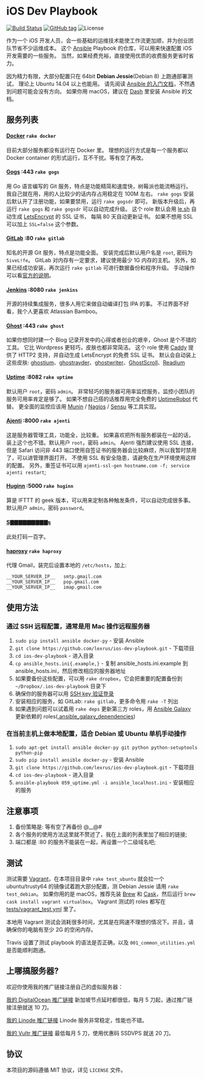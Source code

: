# iOS Dev Playbook

[![Build Status](https://img.shields.io/travis/lexrus/ios-dev-playbook/master.svg?style=flat)](https://travis-ci.org/lexrus/ios-dev-playbook)
[![GitHub tag](https://img.shields.io/github/tag/lexrus/ios-dev-playbook.svg?style=flat)](https://github.com/lexrus/ios-dev-playbook)
![License](https://img.shields.io/github/license/lexrus/ios-dev-playbook.svg?style=flat)

作为一个 iOS 开发人员，会一些基础的运维技术能使工作流更加顺，并为创业团队节省不少运维成本。
这个 [Ansible](http://www.ansible.com) Playbook 的仓库，可以用来快速配置 iOS 开发需要的一些服务。
当然，如果经费充裕，直接使用优质的收费服务更省时省力。

因为精力有限，大部分配置只在 64bit __Debian Jessie__(Debian 8) 上跑通部署测试，
理论上 Ubuntu 14.04 以上也能用。
请先阅读 [Ansible 的入门文档](http://docs.ansible.com)，不然遇到问题可能会没有方向。
如果你用 macOS，建议在 [Dash](http://kapeli.com/dash) 里安装 Ansible 的文档。

## 服务列表

#### [Docker](https://docker.com) `rake docker`
目前大部分服务都没有运行在 Docker 里。
理想的运行方式是每一个服务都以 Docker container 的形式运行，互不干扰。等有空了再改。

#### [Gogs](http://gogs.io) :443 `rake gogs`
用 Go 语言编写的 Git 服务，特点是功能精简和速度快，树莓派也能流畅运行。
我自己就在用，用的人比较少的话内存占用稳定在 100M 左右。
`rake gogs` 安装后默认开了注册功能，如果要禁用，运行 `rake gogsdr` 即可。
新版本升级后，再运行 `rake gogs` 和 `rake gogsdr` 可以自动完成升级。
这个 role 默认会用 [le.sh](https://github.com/Neilpang/le) 自动生成 [LetsEncrypt](https://letsencrypt.org) 的 SSL 证书，
每隔 80 天自动更新证书。
如果不想用 SSL 可以加上 `SSL=false` 这个参数。

#### [GitLab](https://github.com/gitlabhq/gitlabhq) :80 `rake gitlab`
知名的开源 Git 服务，特点是功能全面。
安装完成后默认用户名是 `root`, 密码为 `5iveL!fe`。
GitLab 对内存有一定要求，建议使用最少 1G 内存的主机。
另外，如果已经成功安装，再次运行 `rake gitlab` 可进行数据备份和程序升级。
手动操作可以看[官方的说明](https://gitlab.com/gitlab-org/omnibus-gitlab/blob/master/doc/update.md)。

#### [Jenkins](http://jenkins-ci.org) :8080 `rake jenkins`
开源的持续集成服务，很多人用它来做自动编译打包 IPA 的事。
不过界面不好看，我个人更喜欢 Atlassian Bamboo。

#### [Ghost](https://ghost.org/) :443 `rake ghost`
如果你想同时建一个 Blog 记录开发中的心得或者创业的艰辛，Ghost 是个不错的工具。
它比 Wordpress 更轻巧，皮肤也都非常简洁。
这个 role 使用 [Caddy](https://caddyserver.com) 提供了 HTTP2 支持，并自动生成 LetsEncrypt 的免费 SSL 证书。
默认会自动装上这些皮肤: [ghostium](https://github.com/oswaldoacauan/ghostium)、[ghostrayder](https://github.com/k9ordon/ghostrayder)、[ghostwriter](https://github.com/roryg/ghostwriter)、[GhostScroll](https://github.com/grmmph/GhostScroll)、[Readium](https://github.com/starburst1977/Readium)

#### [Uptime](http://www.redotheweb.com/uptime/) :8082 `rake uptime`
默认用户 `root`，密码 `admin`。
非常轻巧的服务器可用率监控服务，监控小团队的服务可用率肯定是够了。
如果不想自己搭的话推荐用完全免费的 [UptimeRobot](https://uptimerobot.com) 代替。
更全面的监控应该用
[Munin](http://munin-monitoring.org) /
[Nagios](http://www.nagios.org) /
[Sensu](http://sensuapp.org) 等工具实现。

#### [Ajenti](http://ajenti.org) :8000 `rake ajenti`
这是服务器管理工具，功能全，比较重。
如果喜欢把所有服务都装在一起的话，装上这个也不错。默认用户 `root`，密码 `admin`。
Ajenti 强烈建议使用 SSL 连接，但是 Safari 访问非 443 端口使用自签证书的服务器会比较麻烦，所以我暂时禁用了，可以进管理界面打开。
不使用 SSL 有安全隐患，请避免在生产环境使用这样的配置。
另外，重签证书可以用 `ajenti-ssl-gen hostname.com -f; service ajenti restart`;

#### [Huginn](https://github.com/cantino/huginn) :5000 `rake huginn`
算是 IFTTT 的 geek 版本，可以用来定制各种触发条件，可以自动完成很多事。
默认用户 `admin`，密码 `password`。

#### [S🀫🀫🀫🀫🀫🀫🀫🀫🀫s](https://github.com/clowwindy/shadowsocks)
此处打码一百字。

#### [haproxy](http://www.haproxy.org) `rake haproxy`
代理 Gmail，装完后设置本地的 `/etc/hosts`，加上:
```
__YOUR_SERVER_IP__   smtp.gmail.com
__YOUR_SERVER_IP__   pop.gmail.com
__YOUR_SERVER_IP__   imap.gmail.com
```


## 使用方法

### 通过 SSH 远程配置，通常是用 Mac 操作远程服务器

1. `sudo pip install ansible docker-py` - 安装 Ansible
1. `git clone https://github.com/lexrus/ios-dev-playbook.git` - 下载项目
1. `cd ios-dev-playbook` - 进入目录
1. `cp ansible_hosts.ini{.example,}` - 复制 ansible_hosts.ini.example 到 ansible_hosts.ini，然后修改相应的服务器地址
1. 如果要备份这些配置，可以用 `rake dropbox`，它会把重要的配置备份到 `~/Dropbox/.ios-dev-playbook` 目录下
1. 确保你的服务器可以用 [SSH key 验证登录](http://www.debian-administration.org/article/530/SSH_with_authentication_key_instead_of_password)
1. 安装相应的服务，如 GitLab: `rake gitlab`，更多命令用 `rake -T` 列出
1. 如果遇到问题可以试着用 `rake deps` 更新第三方 roles，用 [Ansible Galaxy](https://galaxy.ansible.com) 更新依赖的 roles([.ansible_galaxy_dependencies](https://github.com/lexrus/ios-dev-playbook/blob/master/.ansible_galaxy_dependencies))

### 在当前主机上做本地配置，适合 Debian 或 Ubuntu 单机手动操作

1. `sudo apt-get install ansible docker-py git python python-setuptools python-pip`
1. `sudo pip install ansible docker-py` - 安装 Ansible
1. `git clone https://github.com/lexrus/ios-dev-playbook.git` - 下载项目
1. `cd ios-dev-playbook` - 进入目录
1. `ansible-playbook 059_uptime.yml -i ansible_localhost.ini` - 安装相应的服务

## 注意事项

1. 备份策略是: 等有空了再备份 @__@#
2. 各个服务的使用方法这里就不赘述了，我在上面的列表里加了相应的链接;
5. 端口都是 :80 的服务不能装在一起，再设置一个二级域名吧;

## 测试

测试需要 [Vagrant](https://www.vagrantup.com/)，在本项目目录中 `rake test_ubuntu` 就会拉一个 ubuntu/trusty64 的镜像试着跑大部分配置，测 Debian Jessie 请用 `rake test_debian`。
如果你用的是 macOS，推荐先装 [Brew](http://brew.sh) 和 [Cask](http://caskroom.io)，然后运行 `brew cask install vagrant virtualbox`。
Vagrant 测试的 roles 都写在 [tests/vagrant_test.yml](https://github.com/lexrus/ios-dev-playbook/blob/master/tests/vagrant_test.yml) 里了。

本地用 Vagrant 测试会消耗很多时间，尤其是在网速不理想的情况下。并且，请确保你的电脑有至少 2G 的空闲内存。

Travis 设置了测试 playbook 的语法是否正确，以及 `001_common_utilities.yml` 是否能顺利跑通。

## 上哪搞服务器?

欢迎你使用我的推广链接注册自己的虚拟服务器：

[我的 DigitalOcean 推广链接](https://www.digitalocean.com/?refcode=3eb5cf371fc9) 新加坡节点延时都很低，每月 5 刀起，通过推广链接注册就送 10 刀。

[我的 Linode 推广链接](http://www.linode.com/?r=9f144941e797d495a10c2841c3137ce1acde5f15) Linode 服务非常稳定，性能也不错。

[我的 Vultr 推广链接](http://www.vultr.com/?ref=6822054) 最低每月 5 刀，使用优惠码 SSDVPS 就送 20 刀。


## 协议

本项目的源码遵循 MIT 协议，详见 `LICENSE` 文件。
